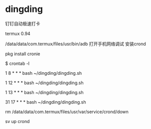 # dingding
钉钉自动极速打卡

termux 0.94

/data/data/com.termux/files/usr/bin/adb
打开手机网络调试
安装crond

pkg install cronie

$ crontab -l

1 8 * * * bash ~/dingding/dingding.sh

1 12 * * * bash ~/dingding/dingding.sh

1 13 * * * bash ~/dingding/dingding.sh

31 17 * * * bash ~/dingding/dingding.sh

rm /data/data/com.termux/files/usr/var/service/crond/down

sv up crond


